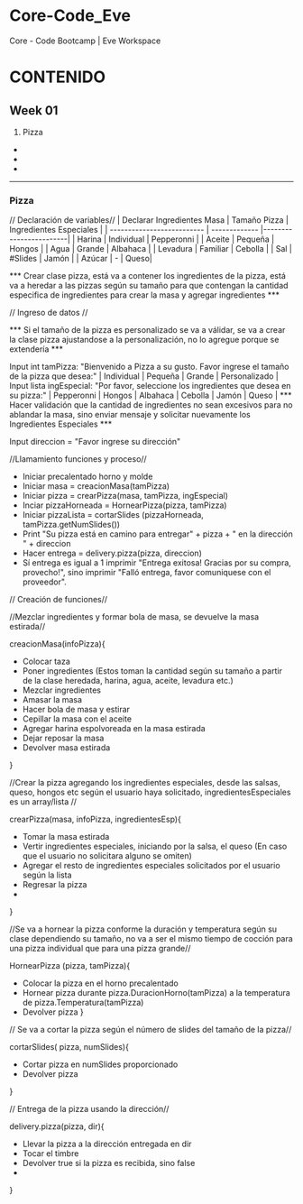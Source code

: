 # Core-Code_Eve
Core - Code Bootcamp | Eve Workspace

<h1>CONTENIDO </h1>

<h2>Week 01</h2>

1. Pizza
-
-
-

----------------------------------------------

<h3>Pizza</h3>

// Declaración de variables//
| Declarar Ingredientes Masa | Tamaño Pizza | Ingredientes Especiales |
| -------------------------- | ------------- |------------------------|
| Harina | Individual | Pepperonni |
| Aceite | Pequeña | Hongos |
| Agua | Grande | Albahaca |
| Levadura | Familiar | Cebolla |
| Sal | #Slides | Jamón |
| Azúcar | - | Queso|
 
 *** Crear clase pizza, está va a contener los ingredientes de la pizza, está va a heredar a las pizzas según su tamaño para que contengan la cantidad especifica de ingredientes para crear la masa y agregar ingredientes ***
 
 // Ingreso de datos //
 
*** Si el tamaño de la pizza es personalizado se va a válidar, se va a crear la clase pizza ajustandose a la personalización, no lo agregue porque se extendería ***

Input int tamPizza: "Bienvenido a Pizza a su gusto. Favor ingrese el tamaño de la pizza que desea:" | Individual | Pequeña | Grande | Personalizado |
Input lista ingEspecial: "Por favor, seleccione los ingredientes que desea en su pizza:" | Pepperonni | Hongos | Albahaca | Cebolla | Jamón | Queso |
*** Hacer validación que la cantidad de ingredientes no sean excesivos para no ablandar la masa, sino enviar mensaje y solicitar nuevamente los Ingredientes Especiales ***

Input direccion = "Favor ingrese su dirección"

//Llamamiento funciones y proceso//

- Iniciar precalentado horno y molde
- Iniciar masa = creacionMasa(tamPizza)
- Iniciar pizza = crearPizza(masa, tamPizza, ingEspecial)
- Inciar pizzaHorneada = HornearPizza(pizza, tamPizza)
- Iniciar pizzaLista = cortarSlides (pizzaHorneada, tamPizza.getNumSlides())
- Print "Su pizza está en camino para entregar" + pizza + " en la dirección " + direccion 
- Hacer entrega = delivery.pizza(pizza, direccion)
- Sí entrega es igual a 1 imprimir "Entrega exitosa! Gracias por su compra, provecho!", sino imprimir "Falló entrega, favor comuniquese con el proveedor". 

// Creación de funciones//

//Mezclar ingredientes y formar bola de masa, se devuelve la masa estirada//

creacionMasa(infoPizza){
 - Colocar taza
 - Poner ingredientes (Estos toman la cantidad según su tamaño a partir de la clase heredada, harina, agua, aceite, levadura etc.)
 - Mezclar ingredientes
 - Amasar la masa
 - Hacer bola de masa y estirar
 - Cepillar la masa con el aceite
 - Agregar harina espolvoreada en la masa estirada
 - Dejar reposar la masa
 - Devolver masa estirada
 
}

//Crear la pizza agregando los ingredientes especiales, desde las salsas, queso, hongos etc según el usuario haya solicitado, ingredientesEspeciales es un array/lista //

crearPizza(masa, infoPizza, ingredientesEsp){
 - Tomar la masa estirada
 - Vertir ingredientes especiales, iniciando por la salsa, el queso (En caso que el usuario no solicitara alguno se omiten)
 - Agregar el resto de ingredientes especiales solicitados por el usuario según la lista
 -  Regresar la pizza
 - 
}

//Se va a hornear la pizza conforme la duración y temperatura según su clase dependiendo su tamaño, no va a ser el mismo tiempo de cocción para una pizza individual que para una pizza grande//

HornearPizza (pizza, tamPizza){
- Colocar la pizza en el horno precalentado
- Hornear pizza durante pizza.DuracionHorno(tamPizza) a la temperatura de pizza.Temperatura(tamPizza)
- Devolver pizza
}

// Se va a cortar la pizza según el número de slides del tamaño de la pizza//

cortarSlides( pizza, numSlides){
- Cortar pizza en numSlides proporcionado
- Devolver pizza

}

// Entrega de la pizza usando la dirección//

delivery.pizza(pizza, dir){
- Llevar la pizza a la dirección entregada en dir
- Tocar el timbre
- Devolver true si la pizza es recibida, sino false
-
}
